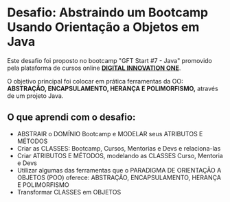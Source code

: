 # Desafio: Abstraindo um Bootcamp Usando Orientação a Objetos em Java

Este desafio foi proposto no bootcamp "GFT Start #7 - Java" promovido pela plataforma de cursos online <strong><a href="https://web.dio.me/home">DIGITAL INNOVATION ONE</a></strong>.

O objetivo principal foi colocar em prática ferramentas da OO: <strong>ABSTRAÇÃO, ENCAPSULAMENTO, HERANÇA E POLIMORFISMO,</strong> através de um projeto Java. </p>

## O que aprendi com o desafio:

- ABSTRAIR o DOMÍNIO Bootcamp e MODELAR seus ATRIBUTOS E MÉTODOS
- Criar as CLASSES: Bootcamp, Cursos, Mentorias e Devs e relaciona-las
- Criar ATRIBUTOS E MÉTODOS, modelando as CLASSES Curso, Mentoria e Devs
- Utilizar algumas das ferramentas que o PARADIGMA DE ORIENTAÇÃO A OBJETOS (POO) oferece: ABSTRAÇÃO, ENCAPSULAMENTO, HERANÇA E POLIMORFISMO
- Transformar CLASSES em OBJETOS

